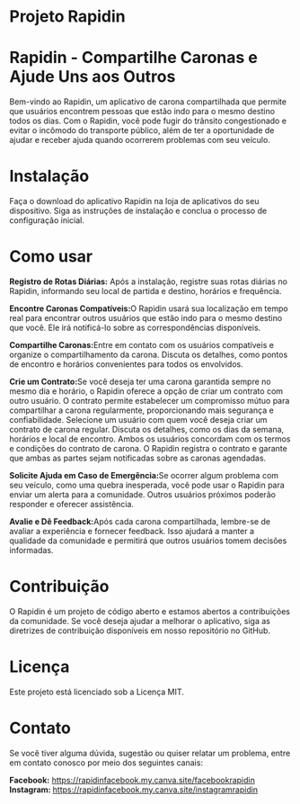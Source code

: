 # Projeto Rapidin

# Rapidin - Compartilhe Caronas e Ajude Uns aos Outros
Bem-vindo ao Rapidin, um aplicativo de carona compartilhada que permite que usuários encontrem pessoas que estão indo para o mesmo destino todos os dias. Com o Rapidin, você pode fugir do trânsito congestionado e evitar o incômodo do transporte público, além de ter a oportunidade de ajudar e receber ajuda quando ocorrerem problemas com seu veículo. 

# Instalação
Faça o download do aplicativo Rapidin na loja de aplicativos do seu dispositivo. Siga as instruções de instalação e conclua o processo de configuração inicial.

# Como usar

<strong>Registro de Rotas Diárias:</strong> Após a instalação, registre suas rotas diárias no Rapidin, informando seu local de partida e destino, horários e frequência.

<strong>Encontre Caronas Compatíveis:</strong>O Rapidin usará sua localização em tempo real para encontrar outros usuários que estão indo para o mesmo destino que você. Ele irá notificá-lo sobre as correspondências disponíveis.

<strong>Compartilhe Caronas:</strong>Entre em contato com os usuários compatíveis e organize o compartilhamento da carona. Discuta os detalhes, como pontos de encontro e horários convenientes para todos os envolvidos.

<strong>Crie um Contrato:</strong>Se você deseja ter uma carona garantida sempre no mesmo dia e horário, o Rapidin oferece a opção de criar um contrato com outro usuário. O contrato permite estabelecer um compromisso mútuo para compartilhar a carona regularmente, proporcionando mais segurança e confiabilidade. 
Selecione um usuário com quem você deseja criar um contrato de carona regular.
Discuta os detalhes, como os dias da semana, horários e local de encontro.
Ambos os usuários concordam com os termos e condições do contrato de carona.
O Rapidin registra o contrato e garante que ambas as partes sejam notificadas sobre as caronas agendadas.

<strong>Solicite Ajuda em Caso de Emergência:</strong>Se ocorrer algum problema com seu veículo, como uma quebra inesperada, você pode usar o Rapidin para enviar um alerta para a comunidade. Outros usuários próximos poderão responder e oferecer assistência.

<strong>Avalie e Dê Feedback:</strong>Após cada carona compartilhada, lembre-se de avaliar a experiência e fornecer feedback. Isso ajudará a manter a qualidade da comunidade e permitirá que outros usuários tomem decisões informadas.

# Contribuição 
O Rapidin é um projeto de código aberto e estamos abertos a contribuições da comunidade. Se você deseja ajudar a melhorar o aplicativo, siga as diretrizes de contribuição disponíveis em nosso repositório no GitHub.

# Licença
Este projeto está licenciado sob a Licença MIT.

# Contato
Se você tiver alguma dúvida, sugestão ou quiser relatar um problema, entre em contato conosco por meio dos seguintes canais:

<strong>Facebook:</strong> https://rapidinfacebook.my.canva.site/facebookrapidin
<strong>Instagram: </strong> https://rapidinfacebook.my.canva.site/instagramrapidin

